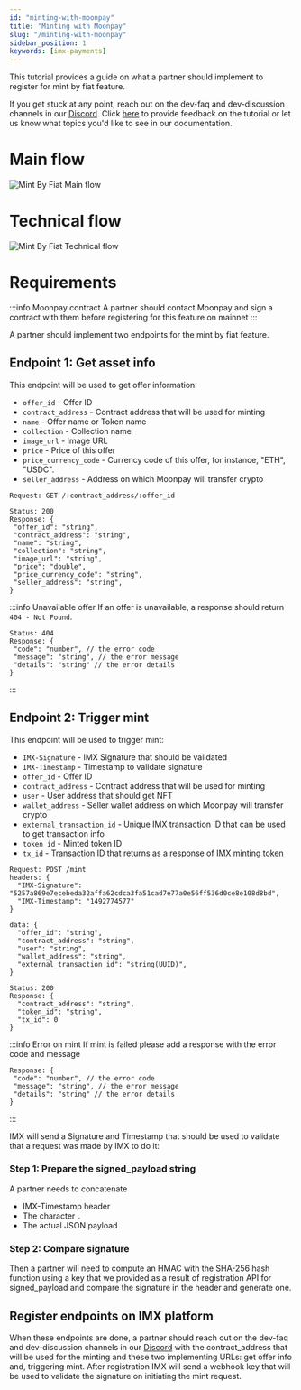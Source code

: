 ```yaml
---
id: "minting-with-moonpay"
title: "Minting with Moonpay"
slug: "/minting-with-moonpay"
sidebar_position: 1
keywords: [imx-payments]
---
```


This tutorial provides a guide on what a partner should implement to register for mint by fiat feature.

If you get stuck at any point, reach out on the dev-faq and dev-discussion channels in our [Discord](https://discord.gg/TkVumkJ9D6). Click [here](https://docs.google.com/forms/d/e/1FAIpQLSdTLIXldLRZQB4i2YTHtQwxmrDbTkHphuxtLoVe7j-YVU7VYw/viewform) to provide feedback on the tutorial or let us know what topics you'd like to see in our documentation.

# Main flow

![Mint By Fiat Main flow](/img/tutorial/mintbyfiat-main-flow.png 'Mint by fiat main flow')

# Technical flow

![Mint By Fiat Technical flow](/img/tutorial/mintbyfiat-technical-flow.png 'Mint by fiat technical flow')

# Requirements

:::info Moonpay contract
A partner should contact Moonpay and sign a contract with them before registering for this feature on mainnet
:::

A partner should implement two endpoints for the mint by fiat feature.

## Endpoint 1: Get asset info

This endpoint will be used to get offer information:

- `offer_id` - Offer ID
- `contract_address` - Contract address that will be used for minting
- `name` - Offer name or Token name
- `collection` - Collection name
- `image_url` - Image URL
- `price` - Price of this offer
- `price_currency_code` - Currency code of this offer, for instance, "ETH", "USDC".
- `seller_address` - Address on which Moonpay will transfer crypto

```
Request: GET /:contract_address/:offer_id

Status: 200
Response: {
 "offer_id": "string",
 "contract_address": "string",
 "name": "string",
 "collection": "string",
 "image_url": "string",
 "price": "double",
 "price_currency_code": "string",
 "seller_address": "string",
}
```

:::info Unavailable offer
If an offer is unavailable, a response should return `404 - Not Found`.
```
Status: 404
Response: {
 "code": "number", // the error code
 "message": "string", // the error message
 "details": "string" // the error details
}
```
:::

## Endpoint 2: Trigger mint

This endpoint will be used to trigger mint:

- `IMX-Signature` - IMX Signature that should be validated
- `IMX-Timestamp` - Timestamp to validate signature
- `offer_id` - Offer ID
- `contract_address` - Contract address that will be used for minting
- `user` - User address that should get NFT
- `wallet_address` - Seller wallet address on which Moonpay will transfer crypto 
- `external_transaction_id` - Unique IMX transaction ID that can be used to get transaction info
- `token_id` - Minted token ID
- `tx_id` - Transaction ID that returns as a response of [IMX minting token](/reference#/operations/mintTokens)

```
Request: POST /mint
headers: {
  "IMX-Signature": "5257a869e7ecebeda32affa62cdca3fa51cad7e77a0e56ff536d0ce8e108d8bd",
  "IMX-Timestamp": "1492774577"
}

data: {
  "offer_id": "string",
  "contract_address": "string",
  "user": "string",
  "wallet_address": "string",
  "external_transaction_id": "string(UUID)",
}

Status: 200
Response: {
  "contract_address": "string",
  "token_id": "string",
  "tx_id": 0
}
```

:::info Error on mint
If mint is failed please add a response with the error code and message

```
Response: {
 "code": "number", // the error code
 "message": "string", // the error message
 "details": "string" // the error details
}
```
:::

IMX will send a Signature and Timestamp that should be used to validate that a request was made by IMX to do it:

### Step 1: Prepare the signed_payload string
A partner needs to concatenate

- IMX-Timestamp header
- The character `.`
- The actual JSON payload

### Step 2: Compare signature
Then a partner will need to compute an HMAC with the SHA-256 hash function using a key that we provided as a result of registration API for signed_payload and compare the signature in the header and generate one.

## Register endpoints on IMX platform
When these endpoints are done, a partner should reach out on the dev-faq and dev-discussion channels in our [Discord](https://discord.gg/TkVumkJ9D6)
with the contract_address that will be used for the minting and these two implementing URLs: get offer info and, triggering mint.
After registration IMX will send a webhook key that will be used to validate the signature on initiating the mint request.
